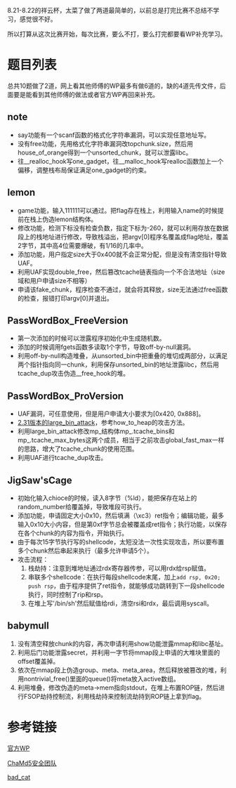 8.21-8.22的祥云杯，太菜了做了两道最简单的，以前总是打完比赛不总结不学习，感觉很不好。

所以打算从这次比赛开始，每次比赛，要么不打，要么打完都要看WP补充学习。

# 题目列表

总共10题做了2道，网上看其他师傅的WP最多有做6道的，缺的4道先传文件，后面要是能看到其他师傅的做法或者官方WP再回来补充。

## note

* say功能有一个scanf函数的格式化字符串漏洞，可以实现任意地址写。
* 没有free功能，先用格式化字符串漏洞改topchunk.size，然后用house_of_orange得到一个unsorted_chunk，就可以泄露libc。
* 往__realloc_hook写one_gadget，往__malloc_hook写realloc函数加上一个偏移，调整栈布局保证满足one_gadget的约束。

## lemon

* game功能，输入111111可以通过。把flag存在栈上，利用输入name的时候提前在栈上伪造lemon结构体。
* 修改功能，检测下标没有检查负数，指定下标为-260，就可以利用存放在数据段上的栈地址进行修改，导致栈溢出，把argv[0]程序名覆盖成flag地址，覆盖2字节，其中高4位需要爆破，有1/16的几率中。
* 添加功能，用户指定size大于0x400就不会正常分配，但是没有清空指针导致UAF。
* 利用UAF实现double_free，然后篡改tcache链表指向一个不合法地址（size域和用户申请size不相等）
* 申请该fake_chunk，程序检查不通过，就会将其释放，size无法通过free函数的检查，报错打印argv[0]并退出。

## PassWordBox_FreeVersion

* 第一次添加的时候可以泄露程序初始化中生成随机数。
* 添加的时候调用fgets函数多读取1个字节，导致off-by-null漏洞。
* 利用off-by-null构造堆叠，从unsorted_bin中把重叠的堆切成两部分，以满足两个指针指向同一chunk，利用保存unsorted_bin的地址泄露libc，然后用tcache_dup攻击伪造__free_hook的堆。

## PassWordBox_ProVersion

* UAF漏洞，可任意使用，但是用户申请大小要求为[0x420, 0x888]。
* [2.31版本的large_bin_attack](https://github.com/shellphish/how2heap/blob/master/glibc_2.31/large_bin_attack.c)，参考how_to_heap的攻击方法。
* 利用large_bin_attack修改mp_结构体mp_.tcache_bins和mp_.tcache_max_bytes这两个成员，相当于之前攻击global_fast_max一样的思路，增大了tcache_chunk的使用范围。
* 利用UAF进行tcache_dup攻击。

## JigSaw'sCage

* 初始化输入chioce的时候，读入8字节（%ld），能把保存在站上的random_number给覆盖掉，导致堆段可执行。
* 添加功能，申请固定大小0x10，然后填满（\xc3）ret指令；编辑功能，最多输入0x10大小内容，但是第0xf字节总会被覆盖成ret指令；执行功能，以保存在各个chunk的内容为指令，开始执行。
* 由于每次15字节执行写的shellcode，太短没法一次性实现攻击，所以要布置多个chunk然后串起来执行（最多允许申请5个）。
* 攻击流程：
    1. 栈劫持：注意到堆地址通过rdx寄存器传参，可以用rdx给rsp赋值。
    2. 串联多个shellcode：在执行每段shellcode末尾，加上`add rsp, 0x20; push rsp`，由于程序提供了ret指令，就能够成功跳转到下一段shellcode执行，同时控制了rip和rsp。
    3. 在堆上写'/bin/sh'然后赋值给rdi，清空rsi和rdx，最后调用syscall。

## babymull

1. 没有清空释放chunk的内容，再次申请利用show功能泄露mmap和libc基址。
2. 利用后门功能泄露secret，并利用一字节将mmap段上申请的大堆块里面的offset覆盖掉。
3. 依次在mmap段上伪造group、meta、meta_area，然后释放被篡改的堆，利用nontrivial_free()里面的queue()将meta放入active数组。
4. 利用堆叠，修改伪造的meta->mem指向stdout，在堆上布置ROP链，然后进行FSOP劫持控制流，利用栈劫持来控制流劫持到ROP链上拿到flag。


# 参考链接

[官方WP](https://mp.weixin.qq.com/s/UwrZVlQ_WJ5rO4InOErt1g)

[ChaMd5安全团队](https://mp.weixin.qq.com/s/EsLeJwmo0ylW_VDmHsW_gw)

[bad_cat](https://www.freebuf.com/articles/web/286171.html)
